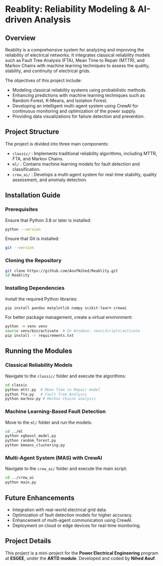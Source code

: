 # Reablity: Reliability Modeling & AI-driven Analysis

## Overview

Reablity is a comprehensive system for analyzing and improving the reliability of electrical networks. It integrates classical reliability models such as Fault Tree Analysis (FTA), Mean Time to Repair (MTTR), and Markov Chains with machine learning techniques to assess the quality, stability, and continuity of electrical grids.

The objectives of this project include:
- Modeling classical reliability systems using probabilistic methods.
- Enhancing predictions with machine learning techniques such as Random Forest, K-Means, and Isolation Forest.
- Developing an intelligent multi-agent system using CrewAI for continuous monitoring and optimization of the power supply.
- Providing data visualizations for failure detection and prevention.

## Project Structure

The project is divided into three main components:

- `classic/` : Implements traditional reliability algorithms, including MTTR, FTA, and Markov Chains.
- `ml/` : Contains machine learning models for fault detection and classification.
- `crew_ai/` : Develops a multi-agent system for real-time stability, quality assessment, and anomaly detection.

## Installation Guide

### Prerequisites

Ensure that Python 3.8 or later is installed:
```bash
python --version
```

Ensure that Git is installed:
```bash
git --version
```

### Cloning the Repository

```bash
git clone https://github.com/AoufNihed/Reablity.git
cd Reablity
```

### Installing Dependencies

Install the required Python libraries:
```bash
pip install pandas matplotlib numpy scikit-learn crewai
```

For better package management, create a virtual environment:
```bash
python -m venv venv
source venv/bin/activate  # On Windows: venv\Scripts\activate
pip install -r requirements.txt
```

## Running the Modules

### Classical Reliability Models

Navigate to the `classic/` folder and execute the algorithms:
```bash
cd classic
python mttr.py  # Mean Time to Repair model
python fta.py   # Fault Tree Analysis
python markov.py # Markov Chains analysis
```

### Machine Learning-Based Fault Detection

Move to the `ml/` folder and run the models:
```bash
cd ../ml
python xgboost_model.py
python random_forest.py
python kmeans_clustering.py
```

### Multi-Agent System (MAS) with CrewAI

Navigate to the `crew_ai/` folder and execute the main script:
```bash
cd ../crew_ai
python main.py
```

## Future Enhancements

- Integration with real-world electrical grid data.
- Optimization of fault detection models for higher accuracy.
- Enhancement of multi-agent communication using CrewAI.
- Deployment on cloud or edge devices for real-time monitoring.

## Project Details

This project is a mini-project for the **Power Electrical Engineering** program at **ESGEE**, under the **ARTD module**. Developed and coded by **Nihed Aouf**.
